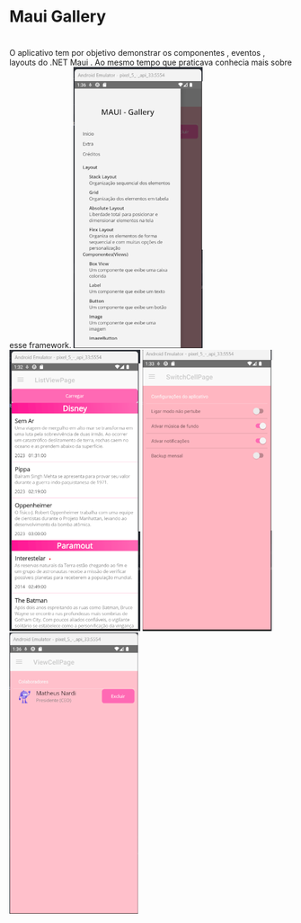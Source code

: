 ﻿# Maui Gallery <h1>
O aplicativo tem por objetivo demonstrar os componentes , eventos , layouts do .NET Maui . Ao mesmo tempo que praticava conhecia mais sobre esse framework.
![Menu do App](Maui04.png)
![Parte 1](Maui01.png)
![Parte 2](Maui02.png)
![Parte 3](Maui03.png)